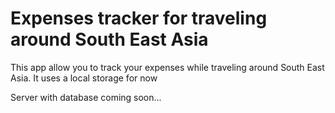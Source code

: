 # Expenses tracker for traveling around South East Asia
This app allow you to track your expenses while traveling around South East Asia.
It uses a local storage for now

Server with database coming soon...
